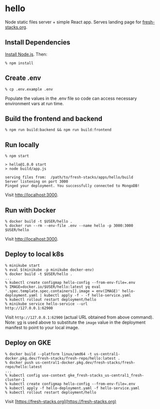 # hello
Node static files server + simple React app. Serves landing page for [fresh-stacks.org](https://fresh-stacks.org/).

## Install Dependencies

[Install Node.js](https://nodejs.org/en/download). Then:

```console
% npm install
```

## Create .env
```console
% cp .env.example .env
```

Populate the values in the .env file so code can access necessary environment vars at run time.

## Build the frontend and backend
```console
% npm run build:backend && npm run build:frontend
```

## Run locally
```console
% npm start

> hello@1.0.0 start
> node build/app.js

serving files from:  /path/to/fresh-stacks/apps/hello/build
Server listening on port 3000
Pinged your deployment. You successfully connected to MongoDB!
```

Visit [http://localhost:3000](http://localhost:3000).

## Run with Docker
```console
% docker build -t $USER/hello .
% docker run --rm --env-file .env --name hello -p 3000:3000 $USER/hello
```

Visit [http://localhost:3000](http://localhost:3000).

## Deploy to local k8s
```console
% minikube start
% eval $(minikube -p minikube docker-env)
% docker build -t $USER/hello .
...
% kubectl create configmap hello-config --from-env-file=.env
% IMAGE=docker.io/$USER/hello:latest yq eval '.spec.template.spec.containers[].image = env(IMAGE)' hello-deployment.yaml | kubectl apply -f - -f hello-service.yaml
% kubectl rollout restart deployment/hello
% minikube service hello-service --url
http://127.0.0.1:62900
```

Visit `http://127.0.0.1:62900` (actual URL obtained from above command). Note: [yq](https://github.com/mikefarah/yq) is used above to substitute the `image` value in the deployment manifest to point to your local image.

## Deploy on GKE
```console
% docker build --platform linux/amd64 -t us-central1-docker.pkg.dev/fresh-stacks/fresh-repo/hello:latest .
% docker push us-central1-docker.pkg.dev/fresh-stacks/fresh-repo/hello:latest
...
% kubectl config use-context gke_fresh-stacks_us-central1_fresh-cluster-1 
% kubectl create configmap hello-config --from-env-file=.env
% kubectl apply -f hello-deployment.yaml -f hello-service.yaml
% kubectl rollout restart deployment/hello
```

Visit [https://fresh-stacks.org](https://fresh-stacks.org)
